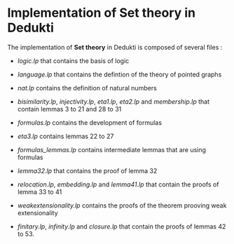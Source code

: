 # Implementation of Set theory in Dedukti

The implementation of __Set theory__ in Dedukti is composed of several files :

- *logic.lp* that contains the basis of logic

- *language.lp* that contains the defintion of the theory of pointed graphs

- *nat.lp* contains the definition of natural numbers

- *bisimilarity.lp*, *injectivity.lp*, *eta1.lp*, *eta2.lp* and *membership.lp* that contain lemmas 3 to 21 and 28 to 31


- *formulas.lp* contains the development of formulas

- *eta3.lp* contains lemmas 22 to 27

- *formulas_lemmas.lp* contains intermediate lemmas that are using formulas

- *lemma32.lp* that contains the proof of lemma 32

- *relocation.lp*, *embedding.lp* and *lemma41.lp* that contain the proofs of lemma 33 to 41

- *weakextensionality.lp* contains the proofs of the theorem prooving weak extensionality

- *finitary.lp*, *infinity.lp* and *closure.lp* that contain the proofs of lemmas 42 to 53.
